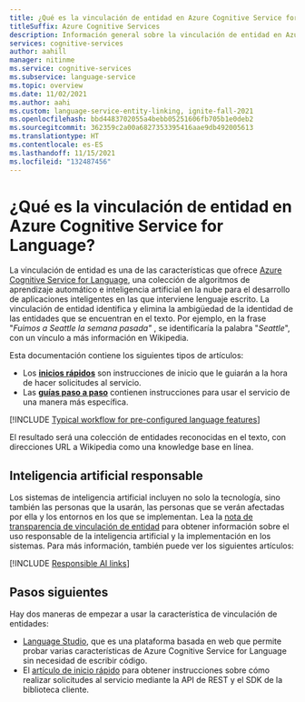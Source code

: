 ```yaml
---
title: ¿Qué es la vinculación de entidad en Azure Cognitive Service for Language?
titleSuffix: Azure Cognitive Services
description: Información general sobre la vinculación de entidad en Azure Cognitive Services, que ayuda a extraer entidades del texto y proporciona vínculos a una knowledge base en línea.
services: cognitive-services
author: aahill
manager: nitinme
ms.service: cognitive-services
ms.subservice: language-service
ms.topic: overview
ms.date: 11/02/2021
ms.author: aahi
ms.custom: language-service-entity-linking, ignite-fall-2021
ms.openlocfilehash: bbd4483702055a4bebb05251606fb705b1e0deb2
ms.sourcegitcommit: 362359c2a00a6827353395416aae9db492005613
ms.translationtype: HT
ms.contentlocale: es-ES
ms.lasthandoff: 11/15/2021
ms.locfileid: "132487456"
---
```

# <a name="what-is-entity-linking-in-azure-cognitive-service-for-language"></a>¿Qué es la vinculación de entidad en Azure Cognitive Service for Language?

La vinculación de entidad es una de las características que ofrece [Azure Cognitive Service for Language](../overview.md), una colección de algoritmos de aprendizaje automático e inteligencia artificial en la nube para el desarrollo de aplicaciones inteligentes en las que interviene lenguaje escrito. La vinculación de entidad identifica y elimina la ambigüedad de la identidad de las entidades que se encuentran en el texto. Por ejemplo, en la frase "*Fuimos a Seattle la semana pasada"* , se identificaría la palabra "*Seattle*", con un vínculo a más información en Wikipedia.

Esta documentación contiene los siguientes tipos de artículos:

* Los [**inicios rápidos**](quickstart.md) son instrucciones de inicio que le guiarán a la hora de hacer solicitudes al servicio.
* Las [**guías paso a paso**](how-to/call-api.md) contienen instrucciones para usar el servicio de una manera más específica.

[!INCLUDE [Typical workflow for pre-configured language features](../includes/overview-typical-workflow.md)]

El resultado será una colección de entidades reconocidas en el texto, con direcciones URL a Wikipedia como una knowledge base en línea. 

## <a name="responsible-ai"></a>Inteligencia artificial responsable 

Los sistemas de inteligencia artificial incluyen no solo la tecnología, sino también las personas que la usarán, las personas que se verán afectadas por ella y los entornos en los que se implementan. Lea la [nota de transparencia de vinculación de entidad](/legal/cognitive-services/language-service/transparency-note?context=/azure/cognitive-services/language-service/context/context) para obtener información sobre el uso responsable de la inteligencia artificial y la implementación en los sistemas. Para más información, también puede ver los siguientes artículos:

[!INCLUDE [Responsible AI links](../includes/overview-responsible-ai-links.md)]

## <a name="next-steps"></a>Pasos siguientes

Hay dos maneras de empezar a usar la característica de vinculación de entidades:
* [Language Studio](../language-studio.md), que es una plataforma basada en web que permite probar varias características de Azure Cognitive Service for Language sin necesidad de escribir código.
* El [artículo de inicio rápido](quickstart.md) para obtener instrucciones sobre cómo realizar solicitudes al servicio mediante la API de REST y el SDK de la biblioteca cliente.  
